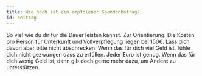 ```yaml
---
title: Wie hoch ist ein empfolener Spendenbetrag?
id: beitrag
---
```


So viel wie du dir für die Dauer leisten kannst.
Zur Orientierung: Die Kosten pro Person für Unterkunft und Vollverpflegung liegen bei 150€.
Lass dich davon aber bitte nicht abschrecken. Wenn das für dich viel Geld ist, fühle dich nicht gezwungen dass zu erfüllen. Jeder Euro ist genug.
Wenn das für dich wenig Geld ist, dann gib doch gerne mehr dazu, um Andere zu unterstützen.
